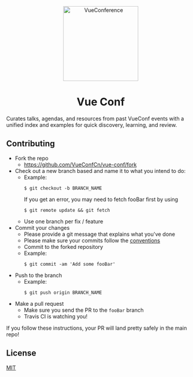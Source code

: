 <div align="center">
    <img src="https://github.com/VueConfCn/.github/raw/master/vue-conf.svg" width="200" height="200" alt="VueConference"/>

# Vue Conf

</div>

Curates talks, agendas, and resources from past VueConf events with a unified index and examples for quick discovery,
learning, and review.

## Contributing

- Fork the repo
    - <https://github.com/VueConfCn/vue-conf/fork>
- Check out a new branch based and name it to what you intend to do:
    - Example:
      ````
      $ git checkout -b BRANCH_NAME
      ````
      If you get an error, you may need to fetch fooBar first by using
      ````
      $ git remote update && git fetch
      ````
    - Use one branch per fix / feature
- Commit your changes
    - Please provide a git message that explains what you've done
    - Please make sure your commits follow the [conventions](https://gist.github.com/robertpainsi/b632364184e70900af4ab688decf6f53#file-commit-message-guidelines-md)
    - Commit to the forked repository
    - Example:
      ````
      $ git commit -am 'Add some fooBar'
      ````
- Push to the branch
    - Example:
      ````
      $ git push origin BRANCH_NAME
      ````
- Make a pull request
    - Make sure you send the PR to the <code>fooBar</code> branch
    - Travis CI is watching you!

If you follow these instructions, your PR will land pretty safely in the main repo!

## License
[MIT](https://github.com/VueConfCn/vue-conf/blob/master/LICENSE)

[//]: # (https://juejin.cn/post/6964664022541008932)